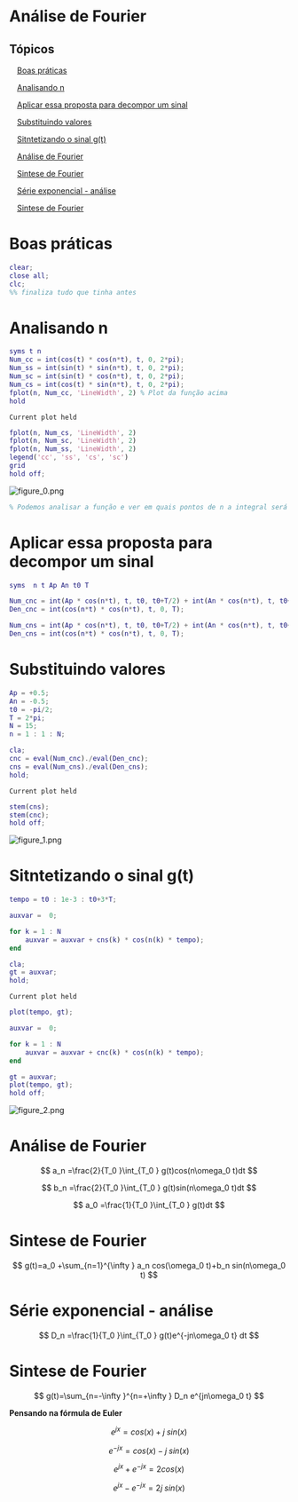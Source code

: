 
# Análise de Fourier
<a name="beginToc"></a>

## Tópicos
&emsp;[Boas práticas](#boas-práticas)
 
&emsp;[Analisando n](#analisando-n)
 
&emsp;[Aplicar essa proposta para decompor um sinal](#aplicar-essa-proposta-para-decompor-um-sinal)
 
&emsp;[Substituindo valores](#substituindo-valores)
 
&emsp;[Sitntetizando o sinal g(t)](#sitntetizando-o-sinal-g-t-)
 
&emsp;[Análise de Fourier](#análise-de-fourier)
 
&emsp;[Sintese de Fourier](#sintese-de-fourier)
 
&emsp;[Série exponencial \- análise](#série-exponencial-análise)
 
&emsp;[Sintese de Fourier](#sintese-de-fourier)
 
<a name="endToc"></a>

# Boas práticas
```matlab
clear;
close all;
clc;
%% finaliza tudo que tinha antes

```

# Analisando n
```matlab
syms t n
Num_cc = int(cos(t) * cos(n*t), t, 0, 2*pi);
Num_ss = int(sin(t) * sin(n*t), t, 0, 2*pi);
Num_sc = int(sin(t) * cos(n*t), t, 0, 2*pi);
Num_cs = int(cos(t) * sin(n*t), t, 0, 2*pi);
fplot(n, Num_cc, 'LineWidth', 2) % Plot da função acima
hold
```

```matlabTextOutput
Current plot held
```

```matlab
fplot(n, Num_cs, 'LineWidth', 2)
fplot(n, Num_sc, 'LineWidth', 2)
fplot(n, Num_ss, 'LineWidth', 2)
legend('cc', 'ss', 'cs', 'sc')
grid
hold off;
```

![figure_0.png](Aula_02_L1_media/figure_0.png)

```matlab
% Podemos analisar a função e ver em quais pontos de n a integral será "0"
```

# Aplicar essa proposta para decompor um sinal
```matlab
syms  n t Ap An t0 T

Num_cnc = int(Ap * cos(n*t), t, t0, t0+T/2) + int(An * cos(n*t), t, t0+T/2, t0+T);
Den_cnc = int(cos(n*t) * cos(n*t), t, 0, T);

Num_cns = int(Ap * cos(n*t), t, t0, t0+T/2) + int(An * cos(n*t), t, t0+T/2, t0+T);
Den_cns = int(cos(n*t) * cos(n*t), t, 0, T);
```

# Substituindo valores
```matlab
Ap = +0.5;
An = -0.5;
t0 = -pi/2;
T = 2*pi;
N = 15;
n = 1 : 1 : N;

cla;
cnc = eval(Num_cnc)./eval(Den_cnc);
cns = eval(Num_cns)./eval(Den_cns);
hold;
```

```matlabTextOutput
Current plot held
```

```matlab
stem(cns);
stem(cnc);
hold off;
```

![figure_1.png](Aula_02_L1_media/figure_1.png)

# Sitntetizando o sinal g(t)
```matlab
tempo = t0 : 1e-3 : t0+3*T;

auxvar =  0;

for k = 1 : N 
    auxvar = auxvar + cns(k) * cos(n(k) * tempo);
end

cla;
gt = auxvar;
hold;
```

```matlabTextOutput
Current plot held
```

```matlab
plot(tempo, gt);

auxvar =  0;

for k = 1 : N 
    auxvar = auxvar + cnc(k) * cos(n(k) * tempo);
end

gt = auxvar;
plot(tempo, gt);
hold off;
```

![figure_2.png](Aula_02_L1_media/figure_2.png)

# Análise de Fourier
 $$ a_n =\frac{2}{T_0 }\int_{T_0 } g(t)cos(n\omega_0 t)dt $$ 

 $$ b_n =\frac{2}{T_0 }\int_{T_0 } g(t)sin(n\omega_0 t)dt $$ 

 $$ a_0 =\frac{1}{T_0 }\int_{T_0 } g(t)dt $$ 


# Sintese de Fourier
 $$ g(t)=a_0 +\sum_{n=1}^{\infty } a_n cos(\omega_0 t)+b_n sin(n\omega_0 t) $$ 


# Série exponencial \- análise
 $$ D_n =\frac{1}{T_0 }\int_{T_0 } g(t)e^{-jn\omega_0 t} dt $$ 


# Sintese de Fourier
 $$ g(t)=\sum_{n=-\infty }^{n=+\infty } D_n e^{jn\omega_0 t} $$ 



**Pensando na fórmula de Euler**

 $$ e^{jx} =cos(x)+j\;sin(x) $$ 

 $$ e^{-jx} =cos(x)-j\;sin(x) $$ 

 $$ e^{jx} +e^{-jx} =2cos(x) $$ 

 $$ e^{jx} -e^{-jx} =2j\;sin(x) $$ 
